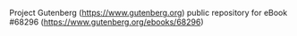 Project Gutenberg (https://www.gutenberg.org) public repository for eBook #68296 (https://www.gutenberg.org/ebooks/68296)
